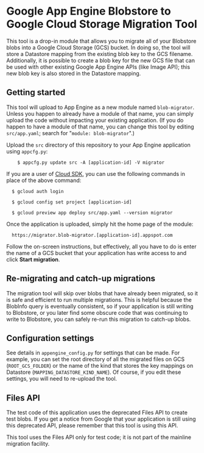 # Google App Engine Blobstore to Google Cloud Storage Migration Tool

This tool is a drop-in module that allows you to migrate
all of your Blobstore blobs into a Google Cloud Storage (GCS) bucket.
In doing so, the tool will store a Datastore mapping from the existing
blob key to the GCS filename. Additionally, it is possible to create
a blob key for the new GCS file that can be used with other existing
Google App Engine APIs (like Image API); this new blob key is also
stored in the Datastore mapping.

## Getting started

This tool will upload to App Engine as a new module named `blob-migrator`.
Unless you happen to already have a module of that name, you can simply
upload the code without impacting your existing application. (If you do
happen to have a module of that name, you can change this tool by editing
`src/app.yaml`; search for "`module: blob-migrator`".)

Upload the `src` directory of this repository to your App Engine application
using `appcfg.py`:

```
    $ appcfg.py update src -A [application-id] -V migrator
```

If you are a user of [Cloud SDK](https://cloud.google.com/sdk/),
you can use the following commands in place of the above command:

```
  $ gcloud auth login

  $ gcloud config set project [application-id]

  $ gcloud preview app deploy src/app.yaml --version migrator
```

Once the application is uploaded, simply hit the home page of the module:

```
  https://migrator.blob-migrator.[application-id].appspot.com
```

Follow the on-screen instructions, but effectively, all you have to do
is enter the name of a GCS bucket that your application has write access
to and click **Start migration**.

## Re-migrating and catch-up migrations

The migration tool will skip over blobs that have already been migrated,
so it is safe and efficient to run multiple migrations. This is helpful
because the BlobInfo query is eventually consistent, so if your
application is still writing to Blobstore, or you later find some obscure
code that was continuing to write to Blobstore, you can safely re-run
this migration to catch-up blobs.

## Configuration settings

See details in `appengine_config.py` for settings that can be made.
For example, you can set the root directory of all the migrated files
on GCS (`ROOT_GCS_FOLDER`) or the name of the kind that stores the key
mappings on Datastore (`MAPPING_DATASTORE_KIND_NAME`).
Of course, if you edit these settings, you will need to re-upload the tool.

## Files API

The test code of this application uses the deprecated Files API to create
test blobs. If you get a notice from Google that your application is
still using this deprecated API, please remember that this tool is using
this API.

This tool uses the Files API only for test code; it is not part of the
mainline migration facility.
